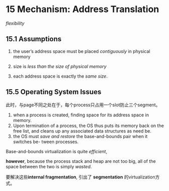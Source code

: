 # 15 Mechanism: Address Translation

*flexibility* 

## 15.1 Assumptions

1. the user’s address space must be placed *contiguously* in physical memory

2. size is *less than the size of physical memory*
3. each address space is exactly the *same size*.

## 15.5 Operating System Issues

此时，与page不同之处在于，每个process只占用一个slot防止三个segment。

1. when a process is created, finding space for its address space in memory.
2. Upon termination of a process, the OS thus puts its memory back on the free list, and cleans up any associated data structures as need be.
3. the OS must *save and restore* the base-and-bounds pair when it switches be- tween processes. 

Base-and-bounds virtualization is quite *efficient*, 

**however**, because the process stack and heap are not too big, all of the space between the two is simply *wasted*.

要解决这些**internal fragmentation**, 引出了 **segmentation** 的virtualization方式。
